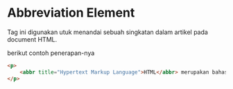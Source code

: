 # Abbreviation Element

Tag ini digunakan utuk menandai sebuah singkatan dalam artikel pada document HTML.

berikut contoh penerapan-nya

```html
<p>
    <abbr title="Hypertext Markup Language">HTML</abbr> merupakan bahasa markup yang digunkana untuk menulis dokumen. Dengan <abbr>HTML</abbr> anda membuka gerbang awal dari web developers, untuk membangun web kita perlu kerangka. Kerangka inilah yang disebut HTML
</p>
```